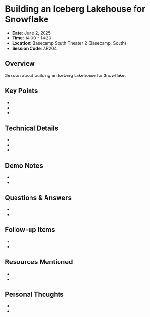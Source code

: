 # Building an Iceberg Lakehouse for Snowflake

- **Date**: June 2, 2025
- **Time**: 14:00 - 14:20
- **Location**: Basecamp South Theater 2 (Basecamp, South)
- **Session Code**: AR204

## Overview

Session about building an Iceberg Lakehouse for Snowflake.

## Key Points

- 
- 
- 

## Technical Details

- 
- 
- 

## Demo Notes

- 
- 

## Questions & Answers

- 
- 

## Follow-up Items

- 
- 

## Resources Mentioned

- 
- 

## Personal Thoughts

- 
-
